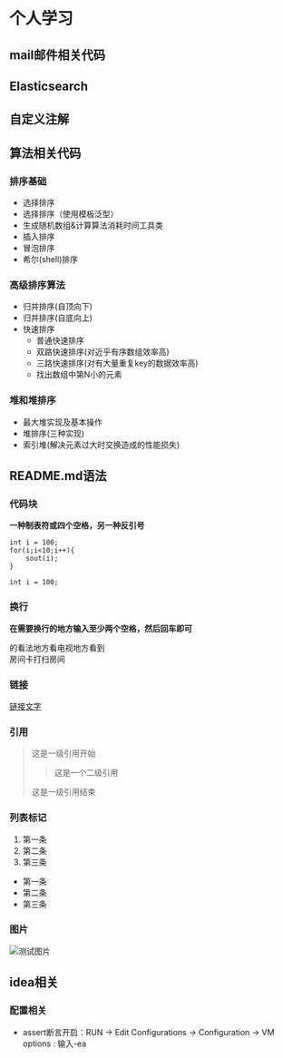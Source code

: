 个人学习
=======
mail邮件相关代码
---------------
Elasticsearch
---------------
自定义注解
---------------
算法相关代码
---------------
### 排序基础
* 选择排序
* 选择排序（使用模板泛型）
* 生成随机数组&计算算法消耗时间工具类
* 插入排序
* 冒泡排序
* 希尔(shell)排序
### 高级排序算法
* 归并排序(自顶向下)
* 归并排序(自底向上)
* 快速排序
    * 普通快速排序
    * 双路快速排序(对近乎有序数组效率高)
    * 三路快速排序(对有大量重复key的数据效率高)
    * 找出数组中第N小的元素
### 堆和堆排序
* 最大堆实现及基本操作
* 堆排序(三种实现)
* 索引堆(解决元素过大时交换造成的性能损失)


README.md语法
-------------
### 代码块
**一种制表符或四个空格，另一种反引号**

    int i = 100;
    for(i;i<10;i++){
        sout(i);
    }
    
`int i = 100;`
### 换行
**在需要换行的地方输入至少两个空格，然后回车即可**

的看法地方看电视地方看到  
房间卡打扫房间
### 链接
[链接文字](https://www.cnblogs.com/zachary93/p/6106829.html)  
### 引用
>这是一级引用开始
>
>>这是一个二级引用  
>
>这是一级引用结束
### 列表标记
1. 第一条
2. 第二条
3. 第三条

* 第一条
* 第二条
* 第三条
### 图片

 ![测试图片](https://cdn.lepluslife.com/lepluslife/lepluslife.jpg)
 
 idea相关
 ---------
 ### 配置相关
 * assert断言开启：RUN -> Edit Configurations -> Configuration -> VM options : 输入-ea